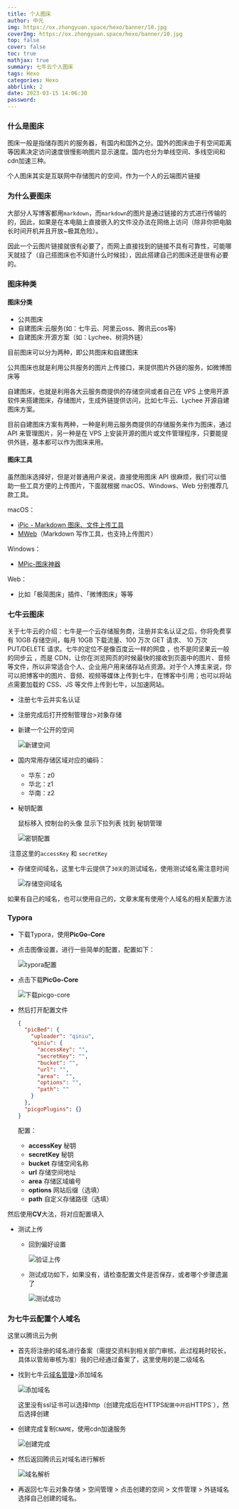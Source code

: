 ```yaml
---
title: 个人图床
author: 中元
img: https://ox.zhongyuan.space/hexo/banner/10.jpg
coverImg: https://ox.zhongyuan.space/hexo/banner/10.jpg
top: false
cover: false
toc: true
mathjax: true
summary: 七牛云个人图床
tags: Hexo
categories: Hexo
abbrlink: 2
date: 2023-03-15 14:06:30
password:
---
```


### 什么是图床

图床一般是指储存图片的服务器，有国内和国外之分。国外的图床由于有空间距离等因素决定访问速度很慢影响图片显示速度。国内也分为单线空间、多线空间和cdn加速三种。

个人图床其实是互联网中存储图片的空间，作为一个人的云端图片链接

### 为什么要图床

 大部分人写博客都用`markdown`，而`markdown`的图片是通过链接的方式进行传输的的，因此，如果是在本电脑上直接嵌入的文件没办法在网络上访问（除非你把电脑长时间开机并且开放~极其危险）。

 因此一个云图片链接就很有必要了，而网上直接找到的链接不具有可靠性，可能哪天就挂了（自己搭图床也不知道什么时候挂），因此搭建自己的图床还是很有必要的。

### 图床种类

#### 图床分类

- 公共图床
- 自建图床:云服务(如：七牛云、阿里云oss、腾讯云cos等)
- 自建图床:开源方案（如：Lychee、树洞外链）

目前图床可以分为两种，即公共图床和自建图床

公共图床也就是利用公共服务的图片上传接口，来提供图片外链的服务，如微博图床等

自建图床，也就是利用各大云服务商提供的存储空间或者自己在 VPS 上使用开源软件来搭建图床，存储图片，生成外链提供访问，比如七牛云、Lychee 开源自建图床方案。

目前自建图床方案有两种，一种是利用云服务商提供的存储服务来作为图床，通过 API 来管理图片，另一种是在 VPS 上安装开源的图片或文件管理程序，只要能提供外链，基本都可以作为图床来用。

#### 图床工具

虽然图床选择好，但是对普通用户来说，直接使用图床 API 很麻烦，我们可以借助一些工具方便的上传图片，下面就根据 macOS、Windows、Web 分别推荐几款工具。

macOS：

- [iPic - Markdown 图床、文件上传工具](https://link.juejin.cn/?target=https%3A%2F%2Fitunes.apple.com%2Fcn%2Fapp%2Fid1101244278%3Fls%3D1%26mt%3D12)
- [MWeb](https://link.juejin.cn/?target=https%3A%2F%2Fzh.mweb.im%2F)（Markdown 写作工具，也支持上传图片）

Windows：

- [MPic-图床神器](https://link.juejin.cn/?target=http%3A%2F%2Fmpic.lzhaofu.cn%2F)

Web：

- 比如「极简图床」插件、「微博图床」等等

### 七牛云图床

关于七牛云的介绍：七牛是一个云存储服务商，注册并实名认证之后，你将免费享有 10GB 存储空间，每月 10GB 下载流量、100 万次 GET 请求、 10 万次 PUT/DELETE 请求。七牛的定位不是像百度云一样的网盘 ，也不是同坚果云一般的同步云 ，而是 CDN，让你在浏览网页的时候最快的接收到页面中的图片、音频等文件，所以非常适合个人、企业用户用来储存站点资源。对于个人博主来说，你可以把博客中的图片、音频、视频等媒体上传到七牛，在博客中引用；也可以将站点需要加载的 CSS、JS 等文件上传到七牛，以加速网站。

- 注册七牛云并实名认证

- 注册完成后打开控制管理台>对象存储

- 新建一个公开的空间

  ![新建空间](https://ox.zhongyuan.space/hexo/articleIllustrations/drawing-bed/3.jpg)

- 国内常用存储区域对应的编码：
  - 华东：z0
  - 华北：z1
  - 华南：z2

- 秘钥配置

  鼠标移入 控制台的头像 显示下拉列表 找到 秘钥管理

  ![密钥配置](https://ox.zhongyuan.space/hexo/articleIllustrations/drawing-bed/4.jpg)

​		注意这里的`accessKey` 和 `secretKey`

- 存储空间域名，这里七牛云提供了`30天`的测试域名，使用测试域名需注意时间

  ![存储空间域名](https://ox.zhongyuan.space/hexo/articleIllustrations/drawing-bed/6.jpg)

如果有自己的域名，也可以使用自己的，文章末尾有使用个人域名的相关配置方法

### Typora 

- 下载Typora，使用**PicGo-Core**

- 点击图像设置，进行一些简单的配置，配置如下：

  ![typora配置](https://ox.zhongyuan.space/hexo/articleIllustrations/drawing-bed/1.jpg)

- 点击下载**PicGo-Core**

  ![下载picgo-core](https://ox.zhongyuan.space/hexo/articleIllustrations/drawing-bed/2.jpg)

- 然后打开配置文件

  ```json
  {
    "picBed": {
      "uploader": "qiniu",
      "qiniu": {
        "accessKey": "",
        "secretKey": "",
        "bucket": "",
        "url": "",
        "area":  "",
        "options": "",
        "path": ""
      }
    },
    "picgoPlugins": {}
  }
  ```

  配置：

  - **accessKey** 秘钥
  - **secretKey** 秘钥
  - **bucket** 存储空间名称
  - **url** 存储空间地址
  - **area** 存储区域编号
  - **options** 网站后缀（选填）
  - **path** 自定义存储路径（选填）

然后使用**CV**大法，将对应配置填入

- 测试上传

  - 回到偏好设置

    ![验证上传](https://ox.zhongyuan.space/hexo/articleIllustrations/drawing-bed/7.jpg)  
  - 测试成功如下，如果没有，请检查配置文件是否保存，或者哪个步骤遗漏了

    ![测试成功](https://ox.zhongyuan.space/hexo/articleIllustrations/drawing-bed/8.jpg)

### 为七牛云配置个人域名

这里以腾讯云为例

- 首先将注册的域名进行备案（需提交资料到相关部门审核，此过程耗时较长，具体以管局审核为准）我的已经通过备案了，这里使用的是二级域名

- 找到七牛云[域名管理](https://portal.qiniu.com/cdn/domain)>添加域名

  ![添加域名](https://ox.zhongyuan.space/hexo/articleIllustrations/drawing-bed/10.jpg)

  这里没有ssl证书可以选择http（创建完成后在HTTPS`配置中开启`HTTPS`），然后选择创建

- 创建完成复制`CNAME`，使用cdn加速服务

  ![创建完成](https://ox.zhongyuan.space/hexo/articleIllustrations/drawing-bed/11.jpg)

- 然后返回腾讯云对域名进行解析

  ![域名解析](https://ox.zhongyuan.space/hexo/articleIllustrations/drawing-bed/9.jpg)

- 再返回七牛云对象存储 > 空间管理 > 点击创建的空间 > 文件管理 > 外链域名选择自己创建的域名。
